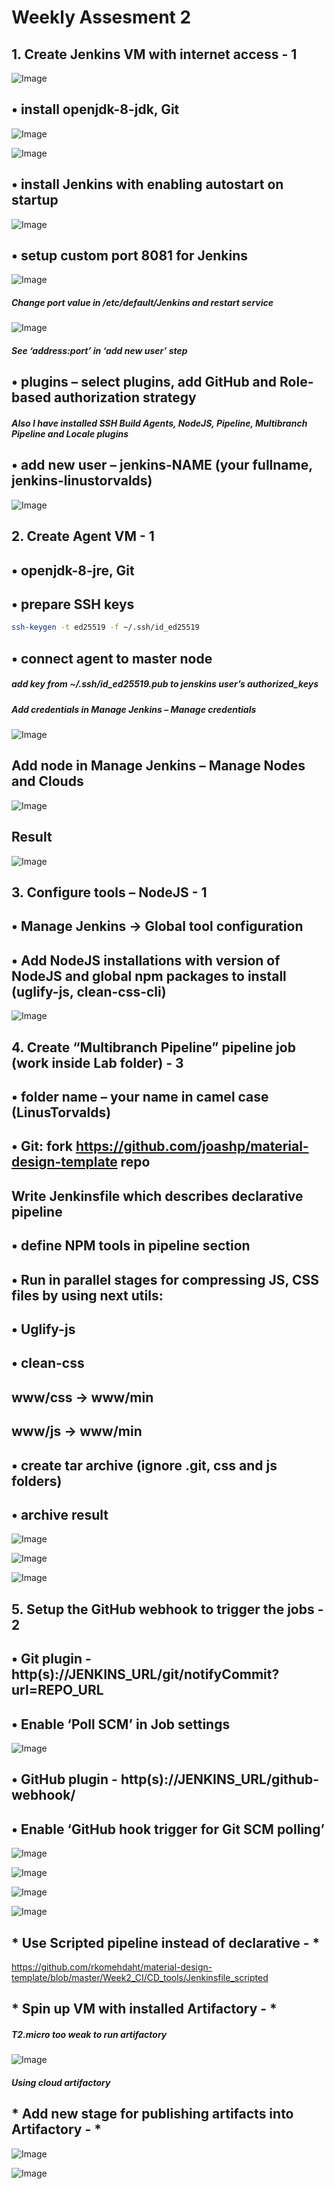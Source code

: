 # Weekly Assesment 2
## 1.	 Create Jenkins VM with internet access - 1 

![Image](https://github.com/rkomehdaht/material-design-template/blob/master/Week2_CI/CD_tools/Screenshots/Picture%201.png)

## •	install openjdk-8-jdk, Git 

![Image](https://github.com/rkomehdaht/material-design-template/blob/master/Week2_CI/CD_tools/Screenshots/Picture%202.png)

![Image](https://github.com/rkomehdaht/material-design-template/blob/master/Week2_CI/CD_tools/Screenshots/Picture%203.png)
 
## •	install Jenkins with enabling autostart on startup 
 
![Image](https://github.com/rkomehdaht/material-design-template/blob/master/Week2_CI/CD_tools/Screenshots/Picture%204.png)

                
## •	setup custom port 8081 for Jenkins 

![Image](https://github.com/rkomehdaht/material-design-template/blob/master/Week2_CI/CD_tools/Screenshots/Picture%205.png)

##### *Change port value in /etc/default/Jenkins and restart service*
 
![Image](https://github.com/rkomehdaht/material-design-template/blob/master/Week2_CI/CD_tools/Screenshots/Picture%206.png)

##### *See ‘address:port’ in ‘add new user’ step*

## •	plugins – select plugins, add GitHub and Role-based authorization strategy 

##### *Also I have installed SSH Build Agents, NodeJS, Pipeline, Multibranch Pipeline and Locale plugins*

## •	add new user – jenkins-NAME (your fullname, jenkins-linustorvalds) 

![Image](https://github.com/rkomehdaht/material-design-template/blob/master/Week2_CI/CD_tools/Screenshots/Picture%207.png)
 
## 2.	 Create Agent VM - 1 
## •	openjdk-8-jre, Git 
## •	prepare SSH keys 
```sh
ssh-keygen -t ed25519 -f ~/.ssh/id_ed25519
```
## •	connect agent to master node 
##### *add key from ~/.ssh/id_ed25519.pub to jenskins user’s authorized_keys*
##### *Add credentials in Manage Jenkins – Manage credentials*

![Image](https://github.com/rkomehdaht/material-design-template/blob/master/Week2_CI/CD_tools/Screenshots/Picture%208.png)

## Add node in Manage Jenkins – Manage Nodes and Clouds

![Image](https://github.com/rkomehdaht/material-design-template/blob/master/Week2_CI/CD_tools/Screenshots/Picture%209.png)

## Result
 
![Image](https://github.com/rkomehdaht/material-design-template/blob/master/Week2_CI/CD_tools/Screenshots/Picture%2010.png)

## 3.	Configure tools – NodeJS - 1 
## •	Manage Jenkins -> Global tool configuration 
## •	Add NodeJS installations with version of NodeJS and global npm packages to install (uglify-js, clean-css-cli) 

![Image](https://github.com/rkomehdaht/material-design-template/blob/master/Week2_CI/CD_tools/Screenshots/Picture%2011.png)

## 4.	Create “Multibranch Pipeline” pipeline job (work inside Lab folder) - 3 
## •	folder name – your name in camel case (LinusTorvalds) 
## •	Git: fork https://github.com/joashp/material-design-template repo 
## Write Jenkinsfile which describes declarative pipeline 
## •	define NPM tools in pipeline section 
## •	Run in parallel stages for compressing JS, CSS files by using next utils: 
## •	Uglify-js 
## •	clean-css 
## www/css -> www/min 
## www/js -> www/min 
## •	create tar archive (ignore .git, css and js folders) 
## •	archive result 
 
![Image](https://github.com/rkomehdaht/material-design-template/blob/master/Week2_CI/CD_tools/Screenshots/Picture%2012.png)
 
![Image](https://github.com/rkomehdaht/material-design-template/blob/master/Week2_CI/CD_tools/Screenshots/Picture%2013.png)

![Image](https://github.com/rkomehdaht/material-design-template/blob/master/Week2_CI/CD_tools/Screenshots/Picture%2014.png)
 
## 5.	Setup the GitHub webhook to trigger the jobs - 2 
## •	Git plugin - http(s)://JENKINS_URL/git/notifyCommit?url=REPO_URL 
## •	Enable ‘Poll SCM’ in Job settings 
 
![Image](https://github.com/rkomehdaht/material-design-template/blob/master/Week2_CI/CD_tools/Screenshots/Picture%2015.png)

## •	GitHub plugin - http(s)://JENKINS_URL/github-webhook/ 
## •	Enable ‘GitHub hook trigger for Git SCM polling’ 
 
![Image](https://github.com/rkomehdaht/material-design-template/blob/master/Week2_CI/CD_tools/Screenshots/Picture%2016.png)

![Image](https://github.com/rkomehdaht/material-design-template/blob/master/Week2_CI/CD_tools/Screenshots/Picture%2017.png)
 
![Image](https://github.com/rkomehdaht/material-design-template/blob/master/Week2_CI/CD_tools/Screenshots/Picture%2018.png)

![Image](https://github.com/rkomehdaht/material-design-template/blob/master/Week2_CI/CD_tools/Screenshots/Picture%2019.png)

## * Use Scripted pipeline instead of declarative - * 
https://github.com/rkomehdaht/material-design-template/blob/master/Week2_CI/CD_tools/Jenkinsfile_scripted
## * Spin up VM with installed Artifactory - *  
##### *T2.micro too weak to run artifactory*
 
![Image](https://github.com/rkomehdaht/material-design-template/blob/master/Week2_CI/CD_tools/Screenshots/Picture%2020.png)

##### *Using cloud artifactory*

## * Add new stage for publishing artifacts into Artifactory - * 
 
![Image](https://github.com/rkomehdaht/material-design-template/blob/master/Week2_CI/CD_tools/Screenshots/Picture%2021.png)

![Image](https://github.com/rkomehdaht/material-design-template/blob/master/Week2_CI/CD_tools/Screenshots/Picture%2022.png)